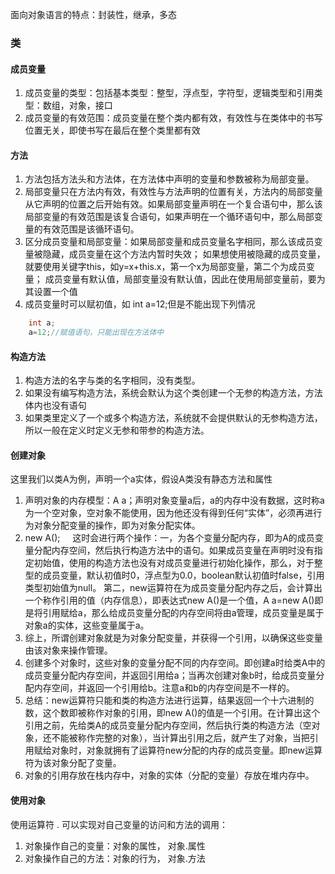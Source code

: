 面向对象语言的特点：封装性，继承，多态

### 类
#### 成员变量
1. 成员变量的类型：包括基本类型：整型，浮点型，字符型，逻辑类型和引用类型：数组，对象，接口
2. 成员变量的有效范围：成员变量在整个类内都有效，有效性与在类体中的书写位置无关，即使书写在最后在整个类里都有效
#### 方法
1. 方法包括方法头和方法体，在方法体中声明的变量和参数被称为局部变量。
2. 局部变量只在方法内有效，有效性与方法声明的位置有关，方法内的局部变量从它声明的位置之后开始有效。如果局部变量声明在一个复合语句中，那么该局部变量的有效范围是该复合语句，如果声明在一个循环语句中，那么局部变量的有效范围是该循环语句。
3. 区分成员变量和局部变量：如果局部变量和成员变量名字相同，那么该成员变量被隐藏，成员变量在这个方法内暂时失效；
如果想使用被隐藏的成员变量，就要使用关键字this，如y=x+this.x，第一个x为局部变量，第二个为成员变量；
成员变量有默认值，局部变量没有默认值，因此在使用局部变量前，要为其设置一个值
4. 成员变量时可以赋初值，如 int a=12;但是不能出现下列情况
```java
    int a;
    a=12;//赋值语句，只能出现在方法体中
```
#### 构造方法
1. 构造方法的名字与类的名字相同，没有类型。
2. 如果没有编写构造方法，系统会默认为这个类创建一个无参的构造方法，方法体内也没有语句
3. 如果类里定义了一个或多个构造方法，系统就不会提供默认的无参构造方法，所以一般在定义时定义无参和带参的构造方法。
#### 创建对象
这里我们以类A为例，声明一个a实体，假设A类没有静态方法和属性
1. 声明对象的内存模型：A a；声明对象变量a后，a的内存中没有数据，这时称a为一个空对象，空对象不能使用，因为他还没有得到任何“实体”，必须再进行为对象分配变量的操作，即为对象分配实体。
2. new A();     这时会进行两个操作：一，为各个变量分配内存，即为A的成员变量分配内存空间，然后执行构造方法中的语句。如果成员变量在声明时没有指定初始值，使用的构造方法也没有对成员变量进行初始化操作，那么，对于整型的成员变量，默认初值时0，浮点型为0.0，boolean默认初值时false，引用类型初始值为null。
第二，new运算符在为成员变量分配内存之后，会计算出一个称作引用的值（内存信息），即表达式new A()是一个值，A a=new A()即是将引用赋给a，那么给成员变量分配的内存空间将由a管理，成员变量是属于对象a的实体，这些变量属于a。
3. 综上，所谓创建对象就是为对象分配变量，并获得一个引用，以确保这些变量由该对象来操作管理。
4. 创建多个对象时，这些对象的变量分配不同的内存空间。即创建a时给类A中的成员变量分配内存空间，并返回引用给a；当再次创建对象b时，给成员变量分配内存空间，并返回一个引用给b。注意a和b的内存空间是不一样的。
5. 总结：new运算符只能和类的构造方法进行运算，结果返回一个十六进制的数，这个数即被称作对象的引用，即new A()的值是一个引用。在计算出这个引用之前，先给类A的成员变量分配内存空间，然后执行类的构造方法（空对象，还不能被称作完整的对象），当计算出引用之后，就产生了对象，当把引用赋给对象时，对象就拥有了运算符new分配的内存的成员变量。即new运算符为该对象分配了变量。
6. 对象的引用存放在栈内存中，对象的实体（分配的变量）存放在堆内存中。
#### 使用对象
使用运算符 . 可以实现对自己变量的访问和方法的调用：
1. 对象操作自己的变量：对象的属性， 对象.属性
2. 对象操作自己的方法：对象的行为， 对象.方法
